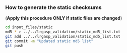 ### How to generate the static checksums
(**Apply this procedure ONLY if static files are changed**)
```bash
cd input_files/static
md5 * > ../../lrgasp_validation/static_md5_list.txt
git add ../../lrgasp_validation/static_md5_list.txt
git commit -m "Updated static md5 list"
git push
```
